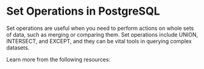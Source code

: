 # Set Operations in PostgreSQL

Set operations are useful when you need to perform actions on whole sets of data, such as merging or comparing them. Set operations include UNION, INTERSECT, and EXCEPT, and they can be vital tools in querying complex datasets.

Learn more from the following resources:

